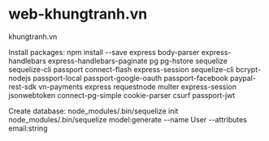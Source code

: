 # web-khungtranh.vn
khungtranh.vn

Install packages:
npm install --save express body-parser express-handlebars express-handlebars-paginate pg pg-hstore sequelize sequelize-cli passport connect-flash express-session sequelize-cli bcrypt-nodejs passport-local passport-google-oauth passport-facebook paypal-rest-sdk vn-payments express requestnode multer express-session jsonwebtoken connect-pg-simple cookie-parser csurf passport-jwt

Create database:
node_modules/.bin/sequelize init
node_modules/.bin/sequelize model:generate --name User --attributes email:string